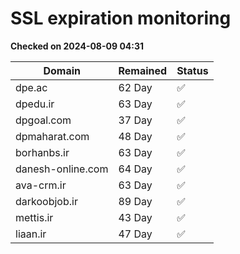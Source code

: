 # SSL expiration monitoring

**Checked on 2024-08-09 04:31**

| Domain | Remained | Status       |
|--------|----------|--------------|
| dpe.ac     | 62 Day   | ✅ |
| dpedu.ir     | 63 Day   | ✅ |
| dpgoal.com     | 37 Day   | ✅ |
| dpmaharat.com     | 48 Day   | ✅ |
| borhanbs.ir     | 63 Day   | ✅ |
| danesh-online.com     | 64 Day   | ✅ |
| ava-crm.ir     | 63 Day   | ✅ |
| darkoobjob.ir     | 89 Day   | ✅ |
| mettis.ir     | 43 Day   | ✅ |
| liaan.ir     | 47 Day   | ✅ |
